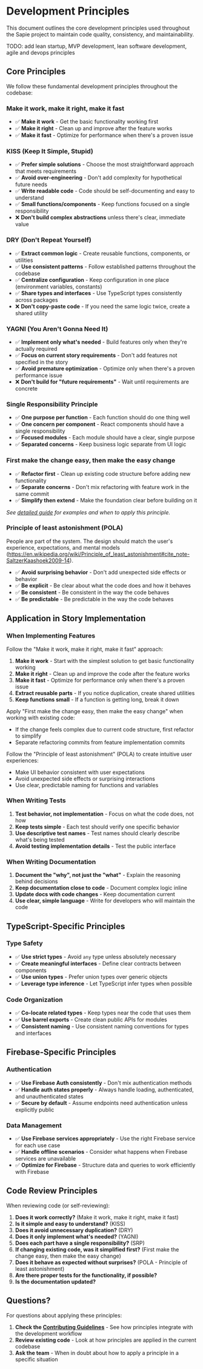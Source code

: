 # Development Principles

This document outlines the core development principles used throughout the Sapie project to maintain code quality,
consistency, and maintainability.

TODO: add lean startup, MVP development, lean software development, agile and devops principles

## Core Principles

We follow these fundamental development principles throughout the codebase:

### Make it work, make it right, make it fast

- ✅ **Make it work** - Get the basic functionality working first
- ✅ **Make it right** - Clean up and improve after the feature works
- ✅ **Make it fast** - Optimize for performance when there's a proven issue

### KISS (Keep It Simple, Stupid)

- ✅ **Prefer simple solutions** - Choose the most straightforward approach that meets requirements
- ✅ **Avoid over-engineering** - Don't add complexity for hypothetical future needs
- ✅ **Write readable code** - Code should be self-documenting and easy to understand
- ✅ **Small functions/components** - Keep functions focused on a single responsibility
- ❌ **Don't build complex abstractions** unless there's clear, immediate value

### DRY (Don't Repeat Yourself)

- ✅ **Extract common logic** - Create reusable functions, components, or utilities
- ✅ **Use consistent patterns** - Follow established patterns throughout the codebase
- ✅ **Centralize configuration** - Keep configuration in one place (environment variables, constants)
- ✅ **Share types and interfaces** - Use TypeScript types consistently across packages
- ❌ **Don't copy-paste code** - If you need the same logic twice, create a shared utility

### YAGNI (You Aren't Gonna Need It)

- ✅ **Implement only what's needed** - Build features only when they're actually required
- ✅ **Focus on current story requirements** - Don't add features not specified in the story
- ✅ **Avoid premature optimization** - Optimize only when there's a proven performance issue
- ❌ **Don't build for "future requirements"** - Wait until requirements are concrete

### Single Responsibility Principle

- ✅ **One purpose per function** - Each function should do one thing well
- ✅ **One concern per component** - React components should have a single responsibility
- ✅ **Focused modules** - Each module should have a clear, single purpose
- ✅ **Separated concerns** - Keep business logic separate from UI logic

### First make the change easy, then make the easy change

- ✅ **Refactor first** - Clean up existing code structure before adding new functionality
- ✅ **Separate concerns** - Don't mix refactoring with feature work in the same commit
- ✅ **Simplify then extend** - Make the foundation clear before building on it

*See [detailed guide](../research/first_make_change_easy.md) for examples and when to apply this principle.*

### Principle of least astonishment (POLA)

People are part of the system. The design should match the user's experience, expectations, and mental models (https://en.wikipedia.org/wiki/Principle_of_least_astonishment#cite_note-SaltzerKaashoek2009-14).

- ✅ **Avoid surprising behavior** - Don't add unexpected side effects or behavior
- ✅ **Be explicit** - Be clear about what the code does and how it behaves
- ✅ **Be consistent** - Be consistent in the way the code behaves
- ✅ **Be predictable** - Be predictable in the way the code behaves

## Application in Story Implementation

### When Implementing Features

Follow the "Make it work, make it right, make it fast" approach:

1. **Make it work** - Start with the simplest solution to get basic functionality working
2. **Make it right** - Clean up and improve the code after the feature works
3. **Make it fast** - Optimize for performance only when there's a proven issue
4. **Extract reusable parts** - If you notice duplication, create shared utilities
5. **Keep functions small** - If a function is getting long, break it down

Apply "First make the change easy, then make the easy change" when working with existing code:

- If the change feels complex due to current code structure, first refactor to simplify
- Separate refactoring commits from feature implementation commits

Follow the "Principle of least astonishment" (POLA) to create intuitive user experiences:

- Make UI behavior consistent with user expectations
- Avoid unexpected side effects or surprising interactions
- Use clear, predictable naming for functions and variables

### When Writing Tests

1. **Test behavior, not implementation** - Focus on what the code does, not how
2. **Keep tests simple** - Each test should verify one specific behavior
3. **Use descriptive test names** - Test names should clearly describe what's being tested
4. **Avoid testing implementation details** - Test the public interface

### When Writing Documentation

1. **Document the "why", not just the "what"** - Explain the reasoning behind decisions
2. **Keep documentation close to code** - Document complex logic inline
3. **Update docs with code changes** - Keep documentation current
4. **Use clear, simple language** - Write for developers who will maintain the code

## TypeScript-Specific Principles

### Type Safety

- ✅ **Use strict types** - Avoid `any` type unless absolutely necessary
- ✅ **Create meaningful interfaces** - Define clear contracts between components
- ✅ **Use union types** - Prefer union types over generic objects
- ✅ **Leverage type inference** - Let TypeScript infer types when possible

### Code Organization

- ✅ **Co-locate related types** - Keep types near the code that uses them
- ✅ **Use barrel exports** - Create clean public APIs for modules
- ✅ **Consistent naming** - Use consistent naming conventions for types and interfaces

## Firebase-Specific Principles

### Authentication

- ✅ **Use Firebase Auth consistently** - Don't mix authentication methods
- ✅ **Handle auth states properly** - Always handle loading, authenticated, and unauthenticated states
- ✅ **Secure by default** - Assume endpoints need authentication unless explicitly public

### Data Management

- ✅ **Use Firebase services appropriately** - Use the right Firebase service for each use case
- ✅ **Handle offline scenarios** - Consider what happens when Firebase services are unavailable
- ✅ **Optimize for Firebase** - Structure data and queries to work efficiently with Firebase

## Code Review Principles

When reviewing code (or self-reviewing):

1. **Does it work correctly?** (Make it work, make it right, make it fast)
2. **Is it simple and easy to understand?** (KISS)
3. **Does it avoid unnecessary duplication?** (DRY)
4. **Does it only implement what's needed?** (YAGNI)
5. **Does each part have a single responsibility?** (SRP)
6. **If changing existing code, was it simplified first?** (First make the change easy, then make the easy change)
7. **Does it behave as expected without surprises?** (POLA - Principle of least astonishment)
8. **Are there proper tests for the functionality, if possible?**
9. **Is the documentation updated?**

## Questions?

For questions about applying these principles:

1. **Check the [Contributing Guidelines](contributing_guidelines.md)** - See how principles integrate with the
   development workflow
2. **Review existing code** - Look at how principles are applied in the current codebase
3. **Ask the team** - When in doubt about how to apply a principle in a specific situation 
